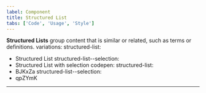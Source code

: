 ```yaml
---
label: Component
title: Structured List
tabs: ['Code', 'Usage', 'Style']
---
```


<page-intro>**Structured Lists** group content that is similar or related, such as terms or definitions.</page-intro>
variations:
  structured-list:
  - Structured List
  structured-list--selection:
  - Structured List with selection
codepen:
  structured-list:
  - BJKxZa
  structured-list--selection:
  - qpZYmK
---
